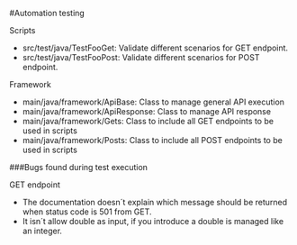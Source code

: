 
#Automation testing

Scripts
    
- src/test/java/TestFooGet: Validate different scenarios for GET endpoint.
- src/test/java/TestFooPost: Validate different scenarios for POST endpoint.

Framework

- main/java/framework/ApiBase: Class to manage general API execution
- main/java/framework/ApiResponse: Class to manage API response
- main/java/framework/Gets: Class to include all GET endpoints to be used in scripts
- main/java/framework/Posts: Class to include all POST endpoints to be used in scripts


###Bugs found during test execution

GET endpoint
- The documentation doesn´t explain which message should be returned when status code is 501 from GET.
- It isn´t allow double as input, if you introduce a double is managed like an integer.


